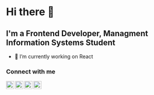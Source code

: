 # Hi there 👋

## I'm a Frontend Developer, Managment Information Systems Student

- 🔭 I’m currently working on React

### Connect with me

[<img align="left" alt="codeSTACKr | YouTube" width="22px" src="https://cdn.jsdelivr.net/npm/simple-icons@v3/icons/youtube.svg" />][youtube]
[<img align="left" alt="codeSTACKr | Twitter" width="22px" src="https://cdn.jsdelivr.net/npm/simple-icons@v3/icons/twitter.svg" />][twitter]
[<img align="left" alt="codeSTACKr | LinkedIn" width="22px" src="https://cdn.jsdelivr.net/npm/simple-icons@v3/icons/linkedin.svg" />][linkedin]
[<img align="left" alt="codeSTACKr | Instagram" width="22px" src="https://cdn.jsdelivr.net/npm/simple-icons@v3/icons/instagram.svg" />][instagram]



[twitter]: https://twitter.com/furkan_sunger
[youtube]: https://www.youtube.com/channel/UCTVgT2ef5OZgI7a5rIQGOWQ
[instagram]: https://www.instagram.com/furkansunger/
[linkedin]: https://www.linkedin.com/in/furkan-sunger/
